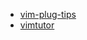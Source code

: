 - [vim-plug-tips](https://github.com/junegunn/vim-plug/wiki/tips)
- [vimtutor](https://dxsm.github.io/books/vimL/z/20181219_3.html)
